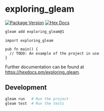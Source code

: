 # exploring_gleam

[![Package Version](https://img.shields.io/hexpm/v/exploring_gleam)](https://hex.pm/packages/exploring_gleam)
[![Hex Docs](https://img.shields.io/badge/hex-docs-ffaff3)](https://hexdocs.pm/exploring_gleam/)

```sh
gleam add exploring_gleam@1
```
```gleam
import exploring_gleam

pub fn main() {
  // TODO: An example of the project in use
}
```

Further documentation can be found at <https://hexdocs.pm/exploring_gleam>.

## Development

```sh
gleam run   # Run the project
gleam test  # Run the tests
```
